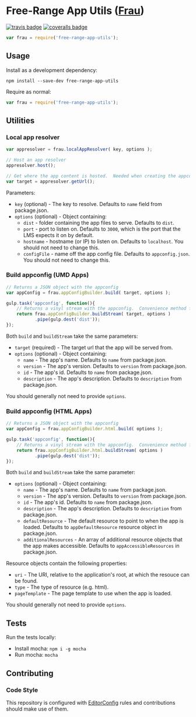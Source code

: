 # Free-Range App Utils ([Frau](http://en.wiktionary.org/wiki/Frau))
[![travis badge](http://img.shields.io/travis/Desire2Learn-Valence/free-range-app-utils.svg)](https://travis-ci.org/Desire2Learn-Valence/free-range-app-utils)
[![coveralls badge](http://img.shields.io/coveralls/Desire2Learn-Valence/free-range-app-utils.svg)](https://coveralls.io/r/Desire2Learn-Valence/free-range-app-utils)

```javascript
var frau = require('free-range-app-utils');
```
## Usage

Install as a development dependency:

```shell
npm install --save-dev free-range-app-utils
```

Require as normal:

```javascript
var frau = require('free-range-app-utils');
```

## Utilities

### Local app resolver

```javascript
var appresolver = frau.localAppResolver( key, options );

// Host an app resolver
appresolver.host();

// Get where the app content is hosted.  Needed when creating the appconfig.
var target = appresolver.getUrl();
```
Parameters:

- `key` (optional) - The key to resolve.  Defaults to `name` field from package.json.
- `options` (optional) - Object containing:
  - `dist` - folder containing the app files to serve.  Defaults to `dist`.
  - `port` - port to listen on.  Defaults to `3000`, which is the port that the LMS expects it on by default.
  - `hostname` - hostname (or IP) to listen on.  Defaults to `localhost`.  You should not need to change this.
  - `configFile` - name off the app config file.  Defaults to `appconfig.json`.  You should not need to change this.

### Build appconfig (UMD Apps)

```javascript
// Returns a JSON object with the appconfig
var appConfig = frau.appConfigBuilder.build( target, options );
```

```javascript
gulp.task('appconfig', function(){
    // Returns a vinyl stream with the appconfig.  Convenience method for use with gulp.
    return frau.appConfigBuilder.buildStream( target, options )
           .pipe(gulp.dest('dist'));
});
```

Both `build` and `buildStream` take the same parameters:

- `target` (required) - The target url that the app will be served from.
- `options` (optional) - Object containing:
  - `name` - The app's name.  Defaults to `name` from package.json.
  - `version` - The app's version.  Defaults to `version` from package.json.
  - `id` - The app's id.  Defaults to `name` from package.json.
  - `description` - The app's description.  Defaults to `description` from package.json.

You should generally not need to provide `options`.

### Build appconfig (HTML Apps)

```javascript
// Returns a JSON object with the appconfig
var appConfig = frau.appConfigBuilder.html.build( options );
```

```javascript
gulp.task('appconfig', function(){
    // Returns a vinyl stream with the appconfig.  Convenience method for use with gulp.
    return frau.appConfigBuilder.html.buildStream( options )
           .pipe(gulp.dest('dist'));
});
```

Both `build` and `buildStream` take the same parameter:

- `options` (optional) - Object containing:
  - `name` - The app's name.  Defaults to `name` from package.json.
  - `version` - The app's version.  Defaults to `version` from package.json.
  - `id` - The app's id.  Defaults to `name` from package.json.
  - `description` - The app's description.  Defaults to `description` from package.json.
  - `defaultResource` - The default resource to point to when the app is loaded. Defaults to `appDefaultResource` resource object in package.json.
  - `additionalResources` - An array of additional resource objects that the app makes accessible. Defaults to `appAccessibleResources` in package.json.

Resource objects contain the following properties:
- `uri` - The URI, relative to the application's root, at which the resouce can be found.
- `type` - The type of resource (e.g. html).
- `pageTemplate` - The page template to use when the app is loaded.

You should generally not need to provide `options`.

## Tests

Run the tests locally:

- Install mocha: `npm i -g mocha`
- Run mocha: `mocha`

## Contributing

### Code Style

This repository is configured with [EditorConfig](http://editorconfig.org) rules and
contributions should make use of them.
